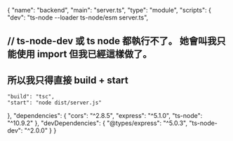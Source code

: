 {
  "name": "backend",
  "main": "server.ts",
  "type": "module",
  "scripts": {
    "dev": "ts-node --loader ts-node/esm server.ts", 
## // ts-node-dev 或 ts node 都執行不了。 她會叫我只能使用 import 但我已經這樣做了。 
## 所以我只得直接 build + start
    "build": "tsc",
    "start": "node dist/server.js"
  },
  "dependencies": {
    "cors": "^2.8.5",
    "express": "^5.1.0",
    "ts-node": "^10.9.2"
  },
  "devDependencies": {
    "@types/express": "^5.0.3",
    "ts-node-dev": "^2.0.0"
  }
}
